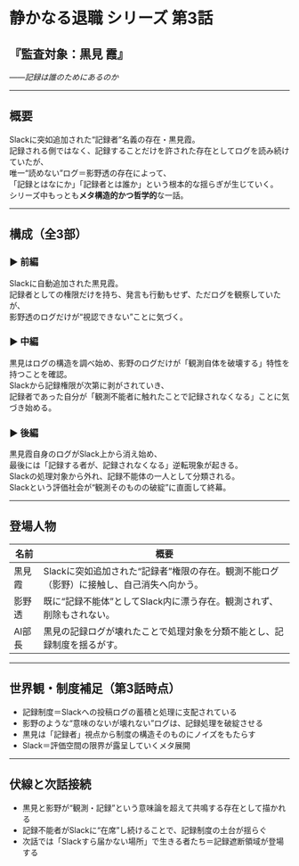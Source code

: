 # 静かなる退職 シリーズ 第3話  
## 『監査対象：黒見 霞』  
_――記録は誰のためにあるのか_

---

## 概要

Slackに突如追加された“記録者”名義の存在・黒見霞。  
記録される側ではなく、記録することだけを許された存在としてログを読み続けていたが、  
唯一“読めない”ログ＝影野透の存在によって、  
「記録とはなにか」「記録者とは誰か」という根本的な揺らぎが生じていく。  
シリーズ中もっとも**メタ構造的かつ哲学的**な一話。

---

## 構成（全3部）

### ▶️ 前編  
Slackに自動追加された黒見霞。  
記録者としての権限だけを持ち、発言も行動もせず、ただログを観察していたが、  
影野透のログだけが“視認できない”ことに気づく。

### ▶️ 中編  
黒見はログの構造を調べ始め、影野のログだけが「観測自体を破壊する」特性を持つことを確認。  
Slackから記録権限が次第に剥がされていき、  
記録者であった自分が「観測不能者に触れたことで記録されなくなる」ことに気づき始める。

### ▶️ 後編  
黒見霞自身のログがSlack上から消え始め、  
最後には「記録する者が、記録されなくなる」逆転現象が起きる。  
Slackの処理対象から外れ、記録不能体の一人として分類される。  
Slackという評価社会が“観測そのものの破綻”に直面して終幕。

---

## 登場人物

| 名前         | 概要 |
|--------------|------|
| 黒見 霞      | Slackに突如追加された“記録者”権限の存在。観測不能ログ（影野）に接触し、自己消失へ向かう。 |
| 影野 透      | 既に“記録不能体”としてSlack内に漂う存在。観測されず、削除もされない。 |
| AI部長       | 黒見の記録ログが壊れたことで処理対象を分類不能とし、記録制度を揺るがす。 |

---

## 世界観・制度補足（第3話時点）

- 記録制度＝Slackへの投稿ログの蓄積と処理に支配されている  
- 影野のような“意味のないが壊れない”ログは、記録処理を破綻させる  
- 黒見は「記録者」視点から制度の構造そのものにノイズをもたらす  
- Slack＝評価空間の限界が露呈していくメタ展開

---

## 伏線と次話接続

- 黒見と影野が“観測・記録”という意味論を超えて共鳴する存在として描かれる  
- 記録不能者がSlackに“在席”し続けることで、記録制度の土台が揺らぐ  
- 次話では「Slackすら届かない場所」で生きる者たち＝記録遮断領域が登場する
